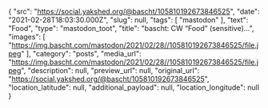 {
  "src": "https://social.yakshed.org/@bascht/105810192673846525",
  "date": "2021-02-28T18:03:30.000Z",
  "slug": null,
  "tags": [
    "mastodon"
  ],
  "text": "Food",
  "type": "mastodon_toot",
  "title": "bascht: CW “Food” (sensitive)…",
  "images": [
    "https://img.bascht.com/mastodon/2021/02/28//105810192673846525/file.jpeg"
  ],
  "category": "posts",
  "media_url": "https://img.bascht.com/mastodon/2021/02/28//105810192673846525/file.jpeg",
  "description": null,
  "preview_url": null,
  "original_url": "https://social.yakshed.org/@bascht/105810192673846525",
  "location_latitude": null,
  "additional_payload": null,
  "location_longitude": null
}